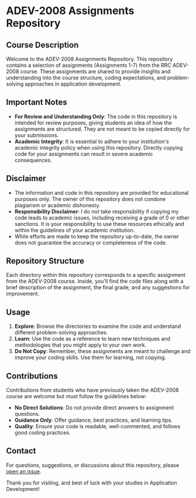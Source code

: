 # ADEV-2008 Assignments Repository

## Course Description
Welcome to the ADEV-2008 Assignments Repository. This repository contains a selection of assignments (Assignments 1-7) from the RRC ADEV-2008 course. These assignments are shared to provide insights and understanding into the course structure, coding expectations, and problem-solving approaches in application development.

## Important Notes
- **For Review and Understanding Only**: The code in this repository is intended for review purposes, giving students an idea of how the assignments are structured. They are not meant to be copied directly for your submissions.
- **Academic Integrity**: It is essential to adhere to your institution's academic integrity policy when using this repository. Directly copying code for your assignments can result in severe academic consequences.

## Disclaimer
- The information and code in this repository are provided for educational purposes only. The owner of this repository does not condone plagiarism or academic dishonesty.
- **Responsibility Disclaimer**: I do not take responsibility if copying my code leads to academic issues, including receiving a grade of 0 or other sanctions. It is your responsibility to use these resources ethically and within the guidelines of your academic institution.
- While efforts are made to keep the repository up-to-date, the owner does not guarantee the accuracy or completeness of the code.

## Repository Structure
Each directory within this repository corresponds to a specific assignment from the ADEV-2008 course. Inside, you'll find the code files along with a brief description of the assignment, the final grade, and any suggestions for improvement.

## Usage
1. **Explore**: Browse the directories to examine the code and understand different problem-solving approaches.
2. **Learn**: Use the code as a reference to learn new techniques and methodologies that you might apply to your own work.
3. **Do Not Copy**: Remember, these assignments are meant to challenge and improve your coding skills. Use them for learning, not copying.

## Contributions
Contributions from students who have previously taken the ADEV-2008 course are welcome but must follow the guidelines below:
- **No Direct Solutions**: Do not provide direct answers to assignment questions.
- **Guidance Only**: Offer guidance, best practices, and learning tips.
- **Quality**: Ensure your code is readable, well-commented, and follows good coding practices.

## Contact
For questions, suggestions, or discussions about this repository, please [open an issue](link-to-your-repository-issues-section).

Thank you for visiting, and best of luck with your studies in Application Development!
